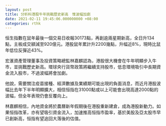 ```yaml
---
layout: post
title: 分析料港股牛年挑戰歷史新高　惟波幅加劇
date: 2021-02-11 19:45:06.000000000 +08:00
categories: rthk
---
```


恒生指數在鼠年最後一個交易日收報30173點，再創逾兩星期新高，全日升134點，主板成交額減至920億元。港股鼠年累計升2200幾點，升幅近8%，現時比鼠年低位反彈近43%。

宏滙資產管理董事及投資策略總監林嘉麒認為，港股很大機會在牛年明顯步入牛市，並挑戰歷史新高。環球央行貨幣政策將繼續支持股市，低息環境吸引中長期資金流入股市，不過波幅將會加劇。

他說，需要關注疫苗接種、經濟數據及業績期可能出現的負面消息，而近月港股波幅比去年下半年明顯擴大，相信恒指在31000點或以上可能會出現高達2000點的波幅，但全年表現仍會反覆向上。

林嘉麒相信，內地資金將於農曆新年假期後在港股重新建倉，成為港股新動力。如果恒指改革，亦有望吸引資金流入，加速推高恒指市盈率，基於美股及亞太股市早已創新高，恒指有望追回大落後的估值。
